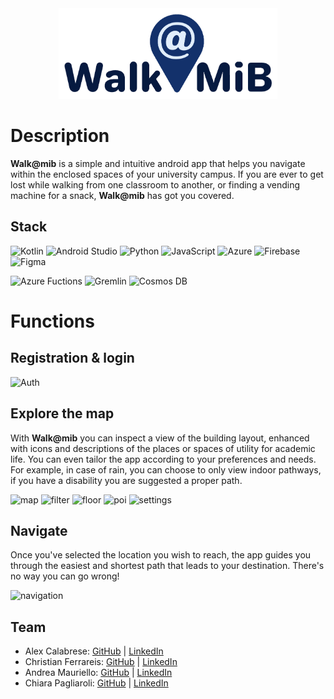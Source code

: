 <div align="center">
      <img
        src="images/logo.png"
        width="350"
      />
</div>



# Description
**Walk@mib** is a simple and intuitive android app that helps you navigate within the enclosed spaces of your university campus. If you are ever to get lost while walking from one classroom to another, or finding a vending machine for a snack, **Walk@mib** has got you covered.


## Stack
![Kotlin](https://img.shields.io/badge/kotlin-%237F52FF.svg?style=for-the-badge&logo=kotlin&logoColor=white)
![Android Studio](https://img.shields.io/badge/Android%20Studio-3DDC84.svg?style=for-the-badge&logo=android-studio&logoColor=white)
![Python](https://img.shields.io/badge/python-3670A0?style=for-the-badge&logo=python&logoColor=ffdd54)
![JavaScript](https://img.shields.io/badge/javascript-%23323330.svg?style=for-the-badge&logo=javascript&logoColor=%23F7DF1E)
![Azure](https://img.shields.io/badge/azure-%230072C6.svg?style=for-the-badge&logo=microsoftazure&logoColor=white)
![Firebase](https://img.shields.io/badge/firebase-%23039BE5.svg?style=for-the-badge&logo=firebase)
![Figma](https://img.shields.io/badge/figma-%23F24E1E.svg?style=for-the-badge&logo=figma&logoColor=white)

<div>
<img alt="Azure Fuctions" width="90" heigth="90" src="https://ms-azuretools.gallerycdn.vsassets.io/extensions/ms-azuretools/vscode-azurefunctions/1.10.3/1677184340988/Microsoft.VisualStudio.Services.Icons.Default"/>

<img alt="Gremlin" width="190" heigth="190" src="https://www.seekpng.com/png/detail/226-2265863_gremlin-logo-gremlin-graph.png"/>
 
<img alt="Cosmos DB" width="85" heigth="182" src="https://www.matillion.com/wp-content/uploads/2020/08/Azure-cosmos-new-logo.jpeg"/>

</div>

# Functions
## Registration & login
<img alt="Auth" width="190" heigth="190" src="gifs/auth.gif"/>

## Explore the map
With **Walk@mib** you can inspect a view of the building layout, enhanced with icons and descriptions of the places or spaces of utility for academic life. 
You can even tailor the app according to your preferences and needs. For example, in case of rain, you can choose to only view indoor pathways, if you have a disability you are suggested a proper path.

<div>
<img alt="map" width="190" heigth="190" src="gifs/map.gif"/>
<img alt="filter" width="190" heigth="190" src="gifs/filter.gif"/>
<img alt="floor" width="190" heigth="190" src="gifs/floor.gif"/>
<img alt="poi" width="190" heigth="190" src="gifs/poi.gif"/>
<img alt="settings" width="190" heigth="190" src="gifs/settings.gif"/>
</div>

## Navigate
Once you've selected the location you wish to reach, the app guides you through the easiest and shortest path that leads to your destination. There's no way you can go wrong!

<div>
<img alt="navigation" width="190" heigth="190" src="gifs/navigation.gif"/>
</div>

## Team
- Alex Calabrese: [GitHub](https://github.com/alexcalabrese) | [LinkedIn](https://www.linkedin.com/in/alex-calabrese)
- Christian Ferrareis: [GitHub](https://github.com/FerraChris01) | [LinkedIn](https://www.linkedin.com/in/christian-ferrareis/)
- Andrea Mauriello: [GitHub](https://github.com/sasmau69) | [LinkedIn](https://www.linkedin.com/in/andrea-mauriello)
- Chiara Pagliaroli: [GitHub](https://github.com/Blue3141) | [LinkedIn](https://www.linkedin.com/in/blue3141/)
